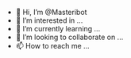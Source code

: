 - 👋 Hi, I’m @Masteribot
- 👀 I’m interested in ...
- 🌱 I’m currently learning ...
- 💞️ I’m looking to collaborate on ...
- 📫 How to reach me ...

<!---
Masteribot/Masteribot is a ✨ special ✨ repository because its `README.md` (this file) appears on your GitHub profile.
You can click the Preview link to take a look at your changes.
--->
